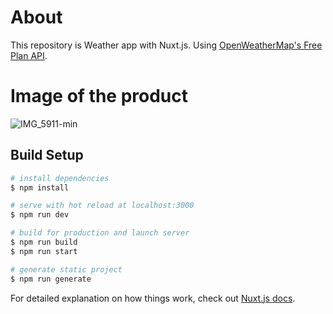 # About
This repository is Weather app with Nuxt.js.
Using [OpenWeatherMap's Free Plan API](https://openweathermap.org/).

# Image of the product

![IMG_5911-min](https://user-images.githubusercontent.com/51960141/93223848-75708c80-f7ab-11ea-96d9-ddd3ccd97aa0.png)



## Build Setup

```bash
# install dependencies
$ npm install

# serve with hot reload at localhost:3000
$ npm run dev

# build for production and launch server
$ npm run build
$ npm run start

# generate static project
$ npm run generate
```

For detailed explanation on how things work, check out [Nuxt.js docs](https://nuxtjs.org).